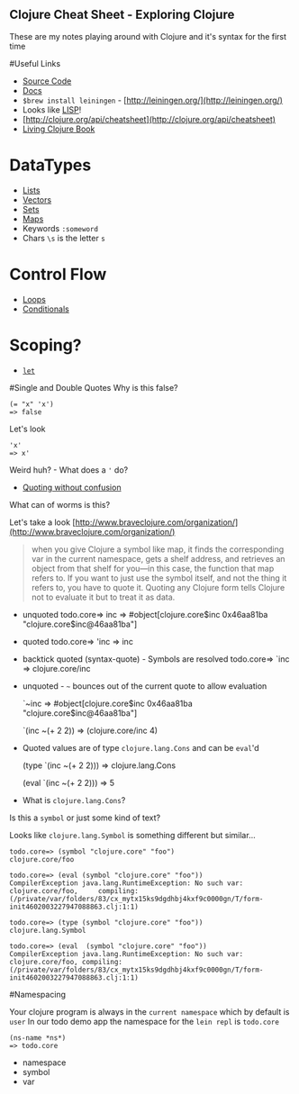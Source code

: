 Clojure Cheat Sheet - Exploring Clojure
--------------------------

These are my notes playing around with Clojure and it's syntax for the first time

#Useful Links
* [Source Code](https://github.com/clojure/clojure)
* [Docs](http://clojure.org/)
* ``$brew install leiningen`` - [http://leiningen.org/](http://leiningen.org/)
* Looks like [LISP](https://en.wikipedia.org/wiki/Lisp_(programming_language))!
* [http://clojure.org/api/cheatsheet](http://clojure.org/api/cheatsheet)
* [Living Clojure Book](https://books.google.com/books/about/Living_Clojure.html?id=SoodCAAAQBAJ&printsec=frontcover&source=kp_read_button&hl=en#v=onepage&q&f=false)

# DataTypes
  * [Lists](./datatypes/lists.md)
  * [Vectors](./datatypes/vectors.md)
  * [Sets](./datatypes/sets.md)
  * [Maps](./datatypes/maps.md)
  * Keywords ``:someword``
  * Chars ``\s`` is the letter ``s``

# Control Flow
  * [Loops](./flow/loops.md)
  * [Conditionals](./flow/conditionals.md)

# Scoping?
  * [``let``](http://clojuredocs.org/clojure.core/let)

#Single and Double Quotes
Why is this false?

    (= "x" 'x')
    => false

Let's look

    'x'
    => x'

Weird huh? - What does a ``'`` do?

* [Quoting without confusion](https://blog.8thlight.com/colin-jones/2012/05/22/quoting-without-confusion.html)

What can of worms is this?

Let's take a look [http://www.braveclojure.com/organization/](http://www.braveclojure.com/organization/)

> when you give Clojure a symbol like map, it finds the corresponding var in the current namespace, gets a shelf address, and retrieves an object from that shelf for you—in this case, the function that map refers to. If you want to just use the symbol itself, and not the thing it refers to, you have to quote it. Quoting any Clojure form tells Clojure not to evaluate it but to treat it as data.

* unquoted
    todo.core=> inc
    => #object[clojure.core$inc 0x46aa81ba "clojure.core$inc@46aa81ba"]

* quoted
    todo.core=> 'inc
    => inc

* backtick quoted (syntax-quote) - Symbols are resolved
    todo.core=> `inc
    => clojure.core/inc

* unquoted - ``~`` bounces out of the current quote to allow evaluation

    `~inc
    => #object[clojure.core$inc 0x46aa81ba "clojure.core$inc@46aa81ba"]

    `(inc ~(+ 2 2))
    => (clojure.core/inc 4)

* Quoted values are of type ``clojure.lang.Cons`` and can be ``eval``'d

    (type `(inc ~(+ 2 2)))
    => clojure.lang.Cons

    (eval `(inc ~(+ 2 2)))
    => 5

* What is ``clojure.lang.Cons``?

Is this a ``symbol`` or just some kind of text?

Looks like ``clojure.lang.Symbol`` is something different but similar...

    todo.core=> (symbol "clojure.core" "foo")
    clojure.core/foo

    todo.core=> (eval (symbol "clojure.core" "foo"))
    CompilerException java.lang.RuntimeException: No such var: clojure.core/foo,     compiling:(/private/var/folders/83/cx_mytx15ks9dgdhbj4kxf9c0000gn/T/form-init4602003227947088863.clj:1:1) 

    todo.core=> (type (symbol "clojure.core" "foo"))
    clojure.lang.Symbol

    todo.core=> (eval  (symbol "clojure.core" "foo"))
    CompilerException java.lang.RuntimeException: No such var: clojure.core/foo, compiling:(/private/var/folders/83/cx_mytx15ks9dgdhbj4kxf9c0000gn/T/form-init4602003227947088863.clj:1:1) 



#Namespacing

Your clojure program is always in the ``current namespace`` which by default is ``user``
In our todo demo app the namespace for the ``lein repl`` is ``todo.core``

    (ns-name *ns*)
    => todo.core

* namespace
* symbol
* var
